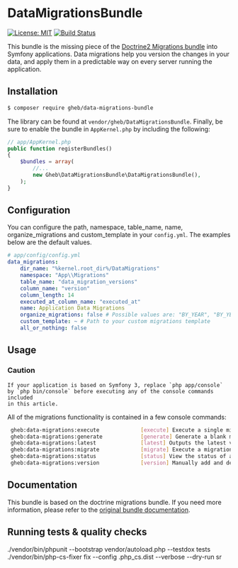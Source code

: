 # DataMigrationsBundle

[![License: MIT](https://img.shields.io/badge/License-MIT-yellow.svg)](https://opensource.org/licenses/MIT)
[![Build Status](https://travis-ci.com/GregoireHebert/data-migrations-bundle.svg?branch=master)](https://travis-ci.com/GregoireHebert/data-migrations-bundle)

This bundle is the missing piece of the [Doctrine2 Migrations bundle](https://symfony.com/doc/master/bundles/DoctrineMigrationsBundle/index.html)
into Symfony applications. Data migrations help you version the changes in your data, and apply them in a predictable way on every server running the application.

## Installation

```sh
$ composer require gheb/data-migrations-bundle
```

The library can be found  at ``vendor/gheb/DataMigrationsBundle``.
Finally, be sure to enable the bundle in ``AppKernel.php`` by including the following:

```php
// app/AppKernel.php
public function registerBundles()
{
    $bundles = array(
        //...
        new Gheb\DataMigrationsBundle\DataMigrationsBundle(),
    );
}
```

## Configuration

You can configure the path, namespace, table_name, name, organize_migrations and custom_template in your ``config.yml``. The examples below are the default values.

```yml
# app/config/config.yml
data_migrations:
    dir_name: "%kernel.root_dir%/DataMigrations"
    namespace: "App\\Migrations"
    table_name: "data_migration_versions"
    column_name: "version"
    column_length: 14
    executed_at_column_name: "executed_at"
    name: Application Data Migrations
    organize_migrations: false # Possible values are: "BY_YEAR", "BY_YEAR_AND_MONTH", false
    custom_template: ~ # Path to your custom migrations template
    all_or_nothing: false
```

## Usage

### Caution

    If your application is based on Symfony 3, replace `php app/console` by `php bin/console` before executing any of the console commands included
    in this article.

All of the migrations functionality is contained in a few console commands:

```bash
 gheb:data-migrations:execute             [execute] Execute a single migration version up or down manually.
 gheb:data-migrations:generate            [generate] Generate a blank migration class.
 gheb:data-migrations:latest              [latest] Outputs the latest version number
 gheb:data-migrations:migrate             [migrate] Execute a migration to a specified version or the latest available version.
 gheb:data-migrations:status              [status] View the status of a set of migrations.
 gheb:data-migrations:version             [version] Manually add and delete migration versions from the version table.
```

## Documentation

This bundle is based on the doctrine migrations bundle.
If you need more information, please refer to the [original bundle documentation](https://symfony.com/doc/current/bundles/DoctrineMigrationsBundle/index.html).

## Running tests & quality checks

./vendor/bin/phpunit --bootstrap vendor/autoload.php --testdox tests
./vendor/bin/php-cs-fixer fix --config .php_cs.dist --verbose --dry-run sr

